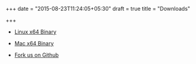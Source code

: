 +++
date = "2015-08-23T11:24:05+05:30"
draft = true
title = "Downloads"

+++



- [Linux x64 Binary](https://github.com/evnix/etzel/releases/download/v.0.2.0/etzel_release-Linux-64bit-v0.2.zip) 

- [Mac x64 Binary](https://github.com/evnix/etzel/releases/download/v.0.2.0/etzel_release.Mac_x64.v.0.2.zip) 

- [Fork us on Github](https://github.com/evnix/etzel/)
